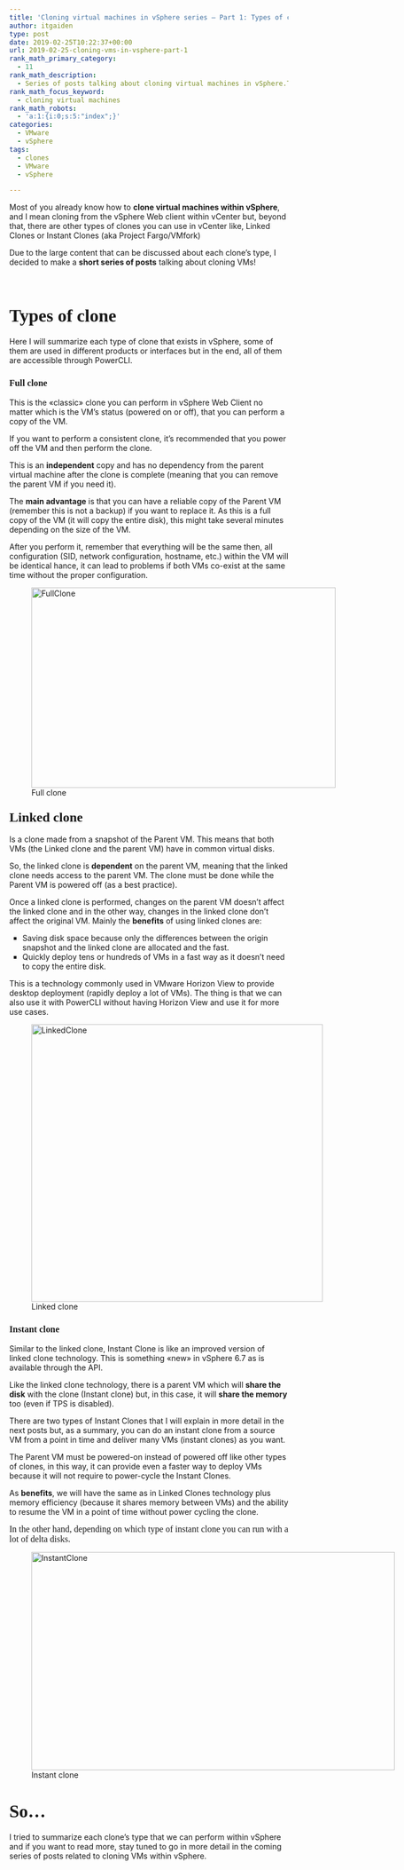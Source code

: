 ```yaml
---
title: 'Cloning virtual machines in vSphere series – Part 1: Types of clone'
author: itgaiden
type: post
date: 2019-02-25T10:22:37+00:00
url: 2019-02-25-cloning-vms-in-vsphere-part-1
rank_math_primary_category:
  - 11
rank_math_description:
  - Series of posts talking about cloning virtual machines in vSphere.This is part 1 of the series and you will find the different types of clones that exists.
rank_math_focus_keyword:
  - cloning virtual machines
rank_math_robots:
  - 'a:1:{i:0;s:5:"index";}'
categories:
  - VMware
  - vSphere
tags:
  - clones
  - VMware
  - vSphere

---
```

<span >Most of you already know how to <strong>clone virtual machines within vSphere</strong>, and I mean cloning from the vSphere Web client within vCenter but, beyond that, there are other types of clones you can use in vCenter like, Linked Clones or Instant Clones (aka Project Fargo/VMfork)<br /> </span>

<span >Due to the large content that can be discussed about each clone&#8217;s type, I decided to make a <strong>short series of posts</strong> talking about cloning VMs!</span>

&nbsp;

# **<span style="font-family: Didact Gothic; font-size: 32px;">Types of clone</span>**

<span style="">Here I will summarize each type of clone that exists in vSphere, some of them are used in different products or interfaces but in the end, all of them are accessible through PowerCLI.<br /> </span>

### <span style="font-family: Didact Gothic;"><strong>Full clone</strong></span>

<span style="">This is the «classic» clone you can perform in vSphere Web Client no matter which is the VM&#8217;s status (powered on or off), that you can perform a copy of the VM.<br /> </span>

<span style="">If you want to perform a consistent clone, it&#8217;s recommended that you power off the VM and then perform the clone.</span>

<span >This is an <strong>independent</strong> copy and has no dependency from the parent virtual machine after the clone is complete (meaning that you can remove the parent VM if you need it).</span>

<span >The <strong>main advantage</strong> is that you can have a reliable copy of the Parent VM (remember this is not a backup) if you want to replace it. As this is a full copy of the VM (it will copy the entire disk), this might take several minutes depending on the size of the VM.<br /> </span>

<span style="">After you perform it, remember that everything will be the same then, all configuration (SID, network configuration, hostname, etc.) within the VM will be identical hance, it can lead to problems if both VMs co-exist at the same time without the proper configuration.</span>

<figure id="attachment_607" aria-describedby="caption-attachment-607" style="width: 549px" class="wp-caption alignleft"><img loading="lazy" class="wp-image-607" src="/wp-content/uploads/2019/02/FullClone-768x505.png" alt="FullClone" width="549" height="361" srcset="/wp-content/uploads/2019/02/FullClone-768x505.png 768w, /wp-content/uploads/2019/02/FullClone-300x197.png 300w, /wp-content/uploads/2019/02/FullClone.png 977w" sizes="(max-width: 549px) 100vw, 549px" /><figcaption id="caption-attachment-607" class="wp-caption-text">Full clone</figcaption></figure>

### 

### <span style="font-size: 24px; font-family: Didact Gothic;"><strong>Linked clone</strong></span>

<span >Is a clone<span class="ILfuVd"> made from a snapshot of the Parent VM. This means that both VMs (the Linked clone and the parent VM) have in common virtual disks. </span></span>

<span ><span class="ILfuVd">So, the linked clone is <strong>dependent</strong> on the parent VM, meaning that the linked clone needs access to the parent VM. The clone must be done while the Parent VM is powered off (as a best practice).<br /> </span></span>

<span >Once a linked clone is performed, changes on the parent VM doesn&#8217;t affect the linked clone and in the other way, changes in the linked clone don&#8217;t affect the original VM. Mainly the <strong>benefits</strong> of using linked clones are: </span>

<ul style="list-style-type: square;">
  <li>
    <span >Saving disk space because only the differences between the origin snapshot and the linked clone are allocated and the fast.</span>
  </li>
  <li>
    <span style="">Quickly deploy tens or hundreds of VMs in a fast way as it doesn&#8217;t need to copy the entire disk.</span>
  </li>
</ul>

<span >This is a technology commonly used in VMware Horizon View to provide desktop deployment (rapidly deploy a lot of VMs). The thing is that we can also use it with PowerCLI without having Horizon View and use it for more use cases.</span>

<figure id="attachment_605" aria-describedby="caption-attachment-605" style="width: 526px" class="wp-caption alignleft"><img loading="lazy" class="wp-image-605" src="/wp-content/uploads/2019/02/LinkedClone-768x730.png" alt="LinkedClone" width="526" height="500" srcset="/wp-content/uploads/2019/02/LinkedClone-768x730.png 768w, /wp-content/uploads/2019/02/LinkedClone-300x285.png 300w, /wp-content/uploads/2019/02/LinkedClone.png 961w" sizes="(max-width: 526px) 100vw, 526px" /><figcaption id="caption-attachment-605" class="wp-caption-text">Linked clone</figcaption></figure>

### 

### **<span style="font-family: Didact Gothic;">Instant clone</span>**

<span style="">Similar to the linked clone, Instant Clone is like an improved version of linked clone technology. This is something «new» in vSphere 6.7 as is available through the API.<br /> </span>

<span >Like the linked clone technology, there is a parent VM which will <strong>share the disk</strong> with the clone (Instant clone) but, in this case, it will <strong>share the memory</strong> too (even if TPS is disabled).</span>

<span >There are two types of Instant Clones that I will explain in more detail in the next posts but, as a summary, you can do an instant clone from a source VM from a point in time and deliver many VMs (instant clones) as you want. </span>

<span >The Parent VM must be powered-on instead of powered off like other types of clones, in this way, it can provide even a faster way to deploy VMs because it will not require to power-cycle the Instant Clones.<br /> </span>

<span >As <strong>benefits</strong>, we will have the same as in Linked Clones technology plus memory efficiency (because it shares memory between VMs) and the ability to resume the VM in a point of time without power cycling the clone. </span>

<span style="font-family: Didact Gothic;"><span style="font-size: 16px;">In the other hand, depending on which type of instant clone you can run with a lot of delta disks.</span><br /> </span>

<figure id="attachment_626" aria-describedby="caption-attachment-626" style="width: 656px" class="wp-caption alignnone"><img loading="lazy" class="wp-image-626 size-large" src="/wp-content/uploads/2019/02/InstantClone-1-1024x614.png" alt="InstantClone" width="656" height="393" srcset="/wp-content/uploads/2019/02/InstantClone-1-1024x614.png 1024w, /wp-content/uploads/2019/02/InstantClone-1-300x180.png 300w, /wp-content/uploads/2019/02/InstantClone-1-768x460.png 768w, /wp-content/uploads/2019/02/InstantClone-1.png 1280w" sizes="(max-width: 656px) 100vw, 656px" /><figcaption id="caption-attachment-626" class="wp-caption-text">Instant clone</figcaption></figure>

# <span style="font-family: Didact Gothic; font-size: 32px;">So&#8230;</span>

<span >I tried to summarize each clone&#8217;s type that we can perform within vSphere and if you want to read more, stay tuned to go in more detail in the coming series of posts related to cloning VMs within vSphere.</span>

&nbsp;